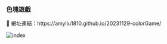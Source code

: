 <h3>色塊遊戲</h3>
<p>📍 網址連結：https://amyliu1810.github.io/20231129-colorGame/</p>

![index](https://github.com/amyliu1810/20231129-colorGame/assets/143366312/3bb8de96-a2c6-4e3b-83b0-f0a0d0105551)
